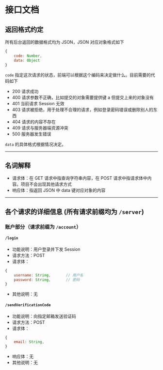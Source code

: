 # 接口文档

## 返回格式约定

所有后台返回的数据格式均为 JSON，JSON 对应对象格式如下

```js
{
    code: Number,
    data: Object
}
```

`code` 指定这次请求的状态，前端可以根据这个编码来决定做什么。目前需要的代码如下

- 200 请求成功
- 400 请求参数不正确，比如提交的对象需要提供键 a 但提交上来的对象没有
- 401 当前请求 Session 无效
- 403 请求被拒绝，用于处理不合理的请求，例如登录密码错误或删除别人的东西
- 404 请求的内容不存在
- 409 请求与服务器端资源冲突
- 500 服务器发生错误

`data` 的具体格式根据情况决定。

---

## 名词解释

- 请求体：在 GET 请求中指查询字符串内容，在 POST 请求中指请求体中内容。项目不会出现其他请求方式
- 响应体：指返回 JSON 中 data 键对应对象的内容

---

## 各个请求的详细信息 (所有请求前缀均为 `/server`)

### 账户部分（请求前缀为 `/account`）

#### `/login`

- 功能说明：用户登录并下发 Session
- 请求方法：POST
- 请求体：
```js
{
    username: String,       // 用户名
    password: String,       // 密码
}
```
- 其他说明：无

#### `/sendVerificationCode`

- 功能说明：向指定邮箱发送验证码
- 请求方法：POST
- 请求体：
```js
{
    email: String,
}
```
- 响应体：无
- 其他说明：无